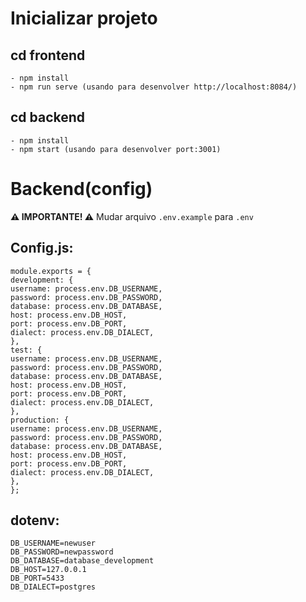 # Inicializar projeto

## cd frontend

```
- npm install
- npm run serve (usando para desenvolver http://localhost:8084/)
```

## cd backend

```
- npm install
- npm start (usando para desenvolver port:3001)
```

# Backend(config)

**⚠️ IMPORTANTE! ⚠️**
Mudar arquivo `.env.example` para `.env`

## Config.js:

```
module.exports = {
development: {
username: process.env.DB_USERNAME,
password: process.env.DB_PASSWORD,
database: process.env.DB_DATABASE,
host: process.env.DB_HOST,
port: process.env.DB_PORT,
dialect: process.env.DB_DIALECT,
},
test: {
username: process.env.DB_USERNAME,
password: process.env.DB_PASSWORD,
database: process.env.DB_DATABASE,
host: process.env.DB_HOST,
port: process.env.DB_PORT,
dialect: process.env.DB_DIALECT,
},
production: {
username: process.env.DB_USERNAME,
password: process.env.DB_PASSWORD,
database: process.env.DB_DATABASE,
host: process.env.DB_HOST,
port: process.env.DB_PORT,
dialect: process.env.DB_DIALECT,
},
};
```

## dotenv:

```
DB_USERNAME=newuser
DB_PASSWORD=newpassword
DB_DATABASE=database_development
DB_HOST=127.0.0.1
DB_PORT=5433
DB_DIALECT=postgres
```
